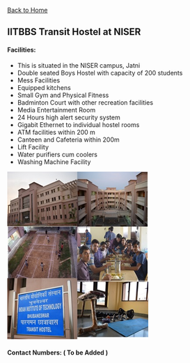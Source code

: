 [Back to Home](../../index.md)

## IITBBS Transit Hostel at NISER

#### Facilities:

* This is situated in the NISER campus, Jatni
* Double seated Boys Hostel with capacity of 200 students
* Mess Facilities
* Equipped kitchens
* Small Gym and Physical Fitness
* Badminton Court with other recreation facilities
* Media Entertainment Room
* 24 Hours high alert security system
* Gigabit Ethernet to individual hostel rooms
* ATM facilities within 200 m
* Canteen and Cafeteria within 200m
* Lift Facility
* Water purifiers cum coolers
* Washing Machine Facility

![alt text](../pics/tn.jpg)

#### Contact Numbers: ( To be Added )
